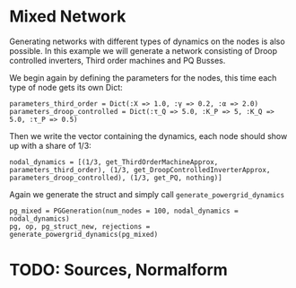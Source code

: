 # Mixed Network
Generating networks with different types of dynamics on the nodes is also possible. In this example we will generate a network consisting of Droop controlled inverters, Third order machines and PQ Busses. 

We begin again by defining the parameters for the nodes, this time each type of node gets its own Dict: 
```@julia
parameters_third_order = Dict(:X => 1.0, :γ => 0.2, :α => 2.0) 
parameters_droop_controlled = Dict(:τ_Q => 5.0, :K_P => 5, :K_Q => 5.0, :τ_P => 0.5) 
```

Then we write the vector containing the dynamics, each node should show up with a share of 1/3:
```@julia
nodal_dynamics = [(1/3, get_ThirdOrderMachineApprox, parameters_third_order), (1/3, get_DroopControlledInverterApprox, parameters_droop_controlled), (1/3, get_PQ, nothing)]
```

Again we generate the struct and simply call `generate_powergrid_dynamics`
```@julia
pg_mixed = PGGeneration(num_nodes = 100, nodal_dynamics = nodal_dynamics)
pg, op, pg_struct_new, rejections = generate_powergrid_dynamics(pg_mixed)
```
# TODO: Sources, Normalform